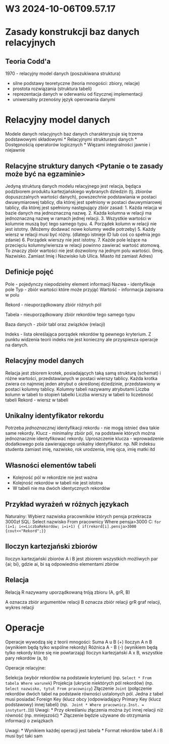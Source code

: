 W3 2024-10-06T09.57.17
========================
Zasady konstrukcji baz danych relacyjnych
=
Teoria Codd'a
-
1970 - relacyjny model danych (poszukiwana struktura)

* silne podstawy teoretyczne (teoria mnogości: zbiory, relacje)
* prostota rozwiązania (struktura tabeli)
* reprezentacja danych w oderwaniu od fizycznej implementacji
* uniwersalny przenośny język operowania danymi

Relacyjny model danych
=
Modele danych relacyjnych baz danych charakteryzuje się trzema podstawowymi składowymi
    * Relacyjnymi strukturami danych
    * Dostępnością operatorów logicznych
    * Więzami integralności jawnie i niejawnie

Relacyjne struktury danych <Pytanie o te zasady może być na egzaminie>
-
Jedyną strukturą danych modelu relacyjnego jest relacja, będąca podzbiorem produktu kartezjańskiego wybranych dziedzin (tj. zbiorów dopuszczalnych wartości danych), powszechnie podstawiania w postaci dwuwymiarowej tablicy, dla której jest spełniony w postaci dwuwymiarowej tablicy, dla której jest spełniony następujący zbiór zasad:
    1. Każda relacja w bazie danych ma jednoznaczną nazwę.
    2. Każda kolumna w relacji ma jednoznaczną nazwę w ramach jednej relacji. 
    3. Wszystkie wartości w kolumnie muszą być tego samego typu.
    4. Porządek kolumn w relacji nie jest istotny. (Możemy dodawać nowe kolumny wedle potrzeby)
    5. Każdy wiersz w relacji musi być różny. (dlatego istnieje ID lub coś co spełnia jego zdanie)
    6. Porządek wierszy nie jest istotny.
    7. Każde pole leżące na przecięciu kolumny/wiersza w relacji powinno zawierać wartość atomową. To znaczy zbiór wartości nie jest dozwolony na jednym polu wartości. (Imię. Nazwisko. Zamiast Imię i Nazwisko lub Ulica. Miasto itd zamiast Adres)

Definicje pojęć
-
Pole - pojedynczy niepodzielny element informacji
    Nazwa - identyfikuje pole
    Typ - zbiór wartości które może przyjąć
    Wartość - informacja zapisana w polu

 Rekord - nieuporządkowany zbiór różnych pól
 
 Tabela - nieuporządkowany zbiór rekordów tego samego typu
 
 Baza danych - zbiór tabl oraz związków (relacji)
 
 Indeks - lista określająca porządek rekordów tg pewnego kryterium. Z punktu widzenia teorii indeks nie jest konieczny ale przyspiesza operacje na danych.
 
 Relacyjny model danych
 -
 Relacja jest zbiorem krotek, posiadających taką samą strukturę (schemat) i różne wartości, przedstawianych w postaci wierszy tablicy.
 Każda krotka zwiera co najmniej jeden atrybut o określonej dziedzinie, przedstawiony w postaci kolumny tablicy.
 Kolumny tabeli nazywamy atrybutami
 Liczba kolumn w tabeli to stopień tabelki
 Liczba wierszy w tabeli to liczebność tabeli
 Rekord - wiersz w tabeli
 
 Unikalny identyfikator rekordu
 -
 Potrzeba _jednoznacznej_ identyfikacji rekordu - nie mogą istnieć dwa takie same rekordy.
 Klucz - minimalny zbiór pól, na podstawie których można jednoznacznie identyfikować rekordy.
 Uproszczenie klucza - wprowadzenie dodatkowego pola zawierającego unikalny identyfikator.
 np. NR indeksu studenta zamiast imię, nazwisko, rok urodzenia, imię ojca, imię matki itd
 
 Własności elementów tabeli
 -
 * Kolejność pól w rekordzie nie jest ważna
 * Kolejność rekordów w tabeli nie jest istotna
 * W tabeli nie ma dwóch identycznych rekordów

Przykład wyrażeń w różnych językach
-
Naturalny: Wybierz nazwiska pracowników których pensja przekracza 3000zł
SQL: Select nazwisko From pracownicy Where pensja>3000
C: `for (i=1; i<=LiczbaRekordów; i=i+1) { if(rekord[i].pensja>3000 {cout<<"Rekord";}}`

Iloczyn kartezjański zbiorów
-
Iloczyn kartezjański zbiorów A i B
jest zbiorem wszystkich możliwych par {ai; bi}, gdzie ai, bi są odpowiednio elementami zbirów

Relacja
-
Relacją R nazywamy uporządkowaną tróją zbioru (A, grR, B)

A oznacza zbiór argumentów relacji
B oznacza zbiór relacji 
grR graf relacji, wykres relacji

Operacje
=
Operacje wywodzą się z teorii mnogości:
Suma A u B (+)
Iloczyn A n B (wynikiem będą tylko wspólne rekordy)
Różnica A - B (-) (wynikiem będą tylko rekordy które się nie powtarzają)
Iloczyn kartezjański A x B, wszystkie pary rekordów (a, b)

Operacje relacyjne:

Selekcja (wybór rekordów na podstawie kryterium) (np. `Select * From tabela Where warunek`)
Projekcja (ukrycie niektórych pól rekordów) (np. `Select nazwisko, tytuł From pracownicy`)
Złączenie `Joint` (połączenie rekordów dwóch tabel na podstawie równości ustalonych pól. Jedna z tabel musi posiadać Foreign Key (klucz obcy )odpowiadający Primary Key (klucz podstawowy) innej tabeli) (np. ` Joint * Where pracownicy.Inst. = instyturt.ID`)
    Uwagi:
        * Przy określaniu złączenia można żyć innej relacji niż równość (np. mniejszość)
        * Złączenie będzie używane do otrzymania informacji o związkach

Uwagi:
    * Wynikiem każdej operacji jest tabela
    * Format rekordów tabel A i B musi być taki sam